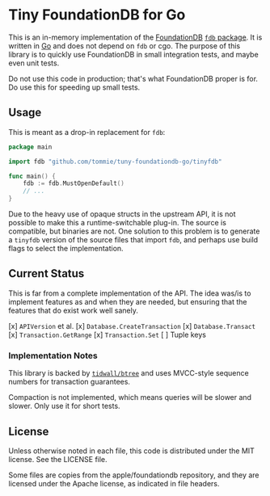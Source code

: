# Tiny FoundationDB for Go

This is an in-memory implementation of the
[FoundationDB](https://www.foundationdb.org/)
[`fdb` package](https://pkg.go.dev/github.com/apple/foundationdb/bindings/go/src/fdb). It
is written in [Go](https://go.dev/) and does not depend on `fdb` or
cgo. The purpose of this library is to quickly use FoundationDB in
small integration tests, and maybe even unit tests.

Do not use this code in production; that's what FoundationDB proper is
for. Do use this for speeding up small tests.

## Usage

This is meant as a drop-in replacement for `fdb`:

```go
package main

import fdb "github.com/tommie/tuny-foundationdb-go/tinyfdb"

func main() {
    fdb := fdb.MustOpenDefault()
    // ...
}
```

Due to the heavy use of opaque structs in the upstream API, it is not
possible to make this a runtime-switchable plug-in. The source is
compatible, but binaries are not. One solution to this problem is to
generate a `tinyfdb` version of the source files that import `fdb`,
and perhaps use build flags to select the implementation.

## Current Status

This is far from a complete implementation of the API. The idea was/is
to implement features as and when they are needed, but ensuring that
the features that do exist work well sanely.

[x] `APIVersion` et al.
[x] `Database.CreateTransaction`
[x] `Database.Transact`
[x] `Transaction.GetRange`
[x] `Transaction.Set`
[ ] Tuple keys

### Implementation Notes

This library is backed by
[`tidwall/btree`](https://pkg.go.dev/github.com/tidwall/btree) and
uses MVCC-style sequence numbers for transaction guarantees.

Compaction is not implemented, which means queries will be slower and
slower. Only use it for short tests.

## License

Unless otherwise noted in each file, this code is distributed under
the MIT license. See the LICENSE file.

Some files are copies from the apple/foundationdb repository, and they
are licensed under the Apache license, as indicated in file headers.
